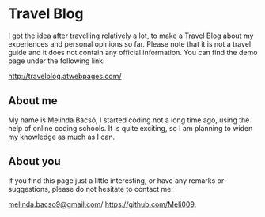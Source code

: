 # Travel Blog

I got the idea after travelling relatively a lot, to make a Travel Blog about my experiences and personal opinions so far.
Please note that it is not a travel guide and it does not contain any official information.
You can find the demo page under the following link:

http://travelblog.atwebpages.com/

## About me

My name is Melinda Bacsó, I started coding not a long time ago, using the help of online coding schools.
It is quite exciting, so I am planning to widen my knowledge as much as I can.

## About you

If you find this page just a little interesting, or have any remarks or suggestions, please do not hesitate to contact me:

melinda.bacso9@gmail.com/
https://github.com/Meli009.